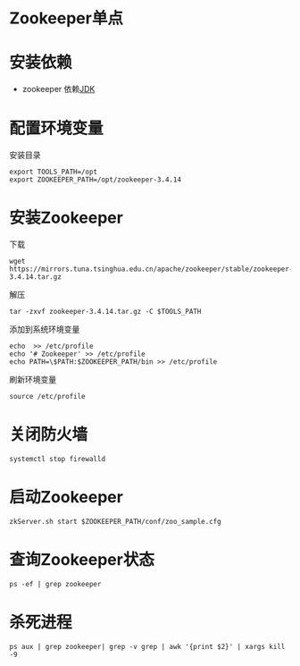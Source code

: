 # Zookeeper单点

#  安装依赖 

+ zookeeper 依赖[JDK](https://www.oracle.com/technetwork/java/javase/downloads/index.html)

# 配置环境变量

安装目录 
```
export TOOLS_PATH=/opt
export ZOOKEEPER_PATH=/opt/zookeeper-3.4.14
```

# 安装Zookeeper

下载 
```
wget https://mirrors.tuna.tsinghua.edu.cn/apache/zookeeper/stable/zookeeper-3.4.14.tar.gz
```
解压 
```
tar -zxvf zookeeper-3.4.14.tar.gz -C $TOOLS_PATH
```
添加到系统环境变量 
```
echo  >> /etc/profile
echo '# Zookeeper' >> /etc/profile
echo PATH=\$PATH:$ZOOKEEPER_PATH/bin >> /etc/profile
```
刷新环境变量 
```
source /etc/profile
```

# 关闭防火墙
```
systemctl stop firewalld
```

# 启动Zookeeper

```
zkServer.sh start $ZOOKEEPER_PATH/conf/zoo_sample.cfg
```


# 查询Zookeeper状态
```
ps -ef | grep zookeeper
```
# 杀死进程
```
ps aux | grep zookeeper| grep -v grep | awk '{print $2}' | xargs kill -9
```
